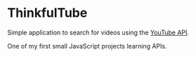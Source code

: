 # ThinkfulTube
Simple application to search for videos using the [YouTube API](https://developers.google.com/youtube/v3).

One of my first small JavaScript projects learning APIs.
